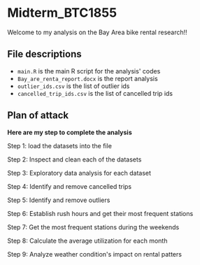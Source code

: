 # Midterm_BTC1855

Welcome to my analysis on the Bay Area bike rental research!!

## File descriptions

- `main.R` is the main R script for the analysis' codes
- `Bay_are_renta_report.docx` is the report analysis 
- `outlier_ids.csv` is the list of outlier ids
- `cancelled_trip_ids.csv` is the list of cancelled trip ids

## Plan of attack

**Here are my step to complete the analysis**

Step 1: load the datasets into the file

Step 2: Inspect and clean each of the datasets

Step 3: Exploratory data analysis for each dataset

Step 4: Identify and remove cancelled trips

Step 5: Identify and remove outliers

Step 6: Establish rush hours and get their most frequent stations 

Step 7: Get the most frequent stations during the weekends

Step 8: Calculate the average utilization for each month

Step 9: Analyze weather condition's impact on rental patters


